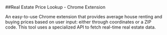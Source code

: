 ##Real Estate Price Lookup - Chrome Extension

An easy-to-use Chrome extension that provides average house renting and buying prices based on user input: either through 
coordinates or a ZIP code. This tool uses a specialized API to fetch real-time real estate data.

